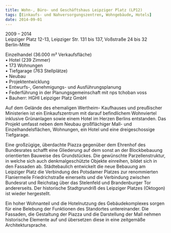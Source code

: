 ```yaml
---
title: Wohn-, Büro- und Geschäftshaus Leipziger Platz (LP12)
tags: [Einkaufs- und Nahversorgungszentren, Wohngebäude, Hotels]
date: 2014-09-01
---
```

2009 – 2014<br/>
Leipziger Platz 12-13, Leipziger Str. 131 bis 137, Voßstraße 24 bis 32<br/>
Berlin-Mitte

Einzelhandel (36.000 m² Verkaufsfläche)<br/>
• Hotel (239 Zimmer)<br/>
• 173 Wohnungen<br/>
• Tiefgarage (763 Stellplätze)<br/>
• Neubau<br/>
• Projektentwicklung<br/>
• Entwurfs-, Genehmigungs- und Ausführungsplanung<br/>
• Federführung in der Planungsgemeinschaft mit nps tchoban voss<br/>
• Bauherr: HGHI Leipziger Platz GmbH<br/>

Auf dem Gelände des ehemaligen Wertheim- Kaufhauses und preußischer Ministerien ist ein Einkaufszentrum mit darauf
befindlichem Wohnviertel inklusive Grünanlagen sowie einem Hotel im Herzen Berlins entstanden. Das Projekt umfasst neben dem Neubau großflächiger Mall- und  Einzelhandelsflächen, Wohnungen, ein Hotel und eine dreigeschossige Tiefgarage.

Eine großzügige, überdachte Piazza gegenüber dem  Ehrenhof des Bundesrates schafft eine Gliederung auf dem sonst
an der Blockbebauung orientierten Bauweise des Grundstückes. Die gewünschte Parzellenstruktur, in welche sich auch
denkmalgeschützte Objekte einreihen, bildet sich in den Fassaden ab.
Städtebaulich entwickelt die neue Bebauung am Leipziger Platz die Verbindung des Potsdamer Platzes zur renommierten
Flaniermeile Friedrichstraße einerseits und die Verbindung zwischen Bundesrat und Reichstag über das Stelenfeld
und Brandenburger Tor andererseits. Der historische Stadtgrundriß des Leipziger Platzes (Oktogon) ist wieder hergestellt.

Ein hoher Wohnanteil und die Hotelnutzung des Gebäudekomplexes sorgen für eine Belebung der Funktionen des Standortes untereinander.
Die Fassaden, die Gestaltung der Piazza und die Darstellung der Mall nehmen historische Elemente
auf und übersetzen diese in eine zeitgemäße Architektursprache. 
